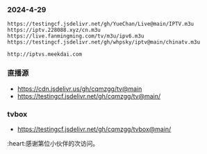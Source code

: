 ### 2024-4-29 
```
https://testingcf.jsdelivr.net/gh/YueChan/Live@main/IPTV.m3u
https://iptv.228088.xyz/cn.m3u
https://live.fanmingming.com/tv/m3u/ipv6.m3u
https://testingcf.jsdelivr.net/gh/whpsky/iptv@main/chinatv.m3u
```
`http://iptvs.meekdai.com`


### 直播源
- https://cdn.jsdelivr.us/gh/cqmzgg/tv@main
- https://testingcf.jsdelivr.net/gh/cqmzgg/tv@main/

### tvbox
- https://testingcf.jsdelivr.net/gh/cqmzgg/tvbox@main/



<span id="busuanzi">
  :heart:感谢第<span id="busuanzi_value_site_uv"></span>位小伙伴的<span id="busuanzi_value_site_pv"></span>次访问。
</span>
<!-- ##
<style>
  #busuanzi_value_site_uv, #busuanzi_value_site_pv {
    color: red;
  }
</style>
<script>
  document.getElementById('busuanzi').id = 'busuanzi_container_site_uv';
  // Assuming the Busuanzi library will populate the child nodes with the actual counts
</script>
<script async src='//busuanzi.ibruce.info/busuanzi/2.3/busuanzi.pure.mini.js'></script>
## -->